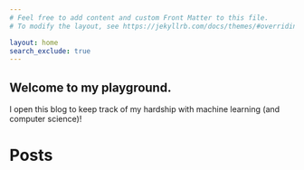 ```yaml
---
# Feel free to add content and custom Front Matter to this file.
# To modify the layout, see https://jekyllrb.com/docs/themes/#overriding-theme-defaults

layout: home
search_exclude: true
---
```


## Welcome to my playground.  
I open this blog to keep track of my hardship with machine learning (and computer science)!

# Posts